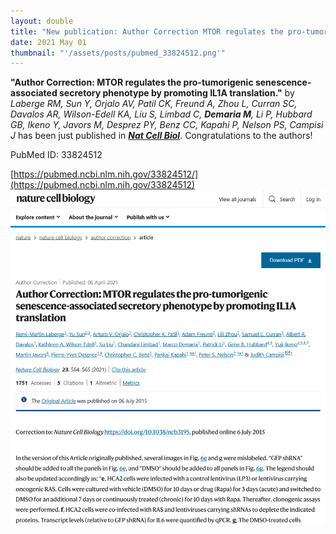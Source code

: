 ```yaml
---
layout: double
title: "New publication: Author Correction MTOR regulates the pro-tumorigenic senescence-associated secretory phenotype by promoting IL1A translation"
date: 2021 May 01
thumbnail: "'/assets/posts/pubmed_33824512.png'"
---
```

<strong>"Author Correction: MTOR regulates the pro-tumorigenic senescence-associated secretory phenotype by promoting IL1A translation."</strong> by <em>Laberge RM, Sun Y, Orjalo AV, Patil CK, Freund A, Zhou L, Curran SC, Davalos AR, Wilson-Edell KA, Liu S, Limbad C, <strong>Demaria M</strong>, Li P, Hubbard GB, Ikeno Y, Javors M, Desprez PY, Benz CC, Kapahi P, Nelson PS, Campisi J</em>  has been just published in <em><strong><ins>Nat Cell Biol</ins></strong></em>.
Congratulations to the authors!
    
PubMed ID: 33824512
    
[https://pubmed.ncbi.nlm.nih.gov/33824512/](https://pubmed.ncbi.nlm.nih.gov/33824512)
![](/assets/posts/pubmed_33824512.png)
